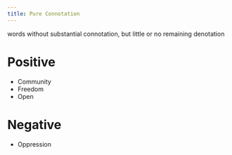 ```yaml
---
title: Pure Connotation
---
```


words without substantial connotation, but little or no remaining denotation

# Positive

- Community
- Freedom
- Open

# Negative

- Oppression
